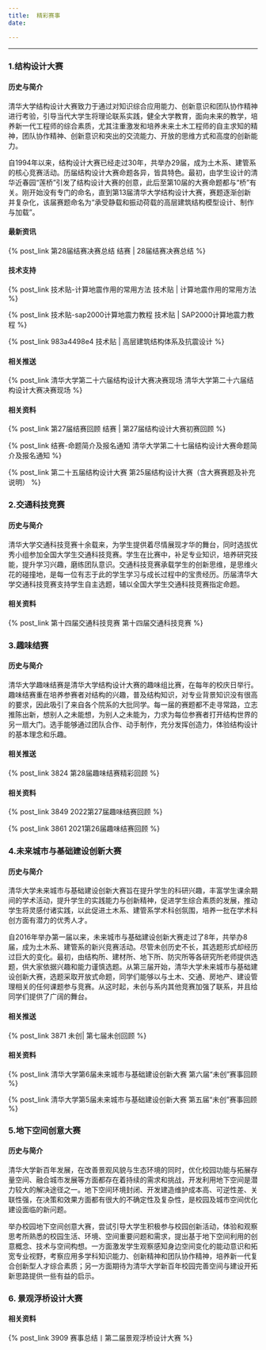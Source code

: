 ```yaml
---
title:	精彩赛事
date: 

---
```




------

### 1.结构设计大赛

#### 历史与简介

清华大学结构设计大赛致力于通过对知识综合应用能力、创新意识和团队协作精神进行考验，引导当代大学生将理论联系实践，健全大学教育，面向未来的教学，培养新一代工程师的综合素质，尤其注重激发和培养未来土木工程师的自主求知的精神，团队协作精神、创新意识和突出的交流能力、开放的思维方式和高度的创新能力。

自1994年以来，结构设计大赛已经走过30年，共举办29届，成为土木系、建管系的核心竞赛活动。历届结构设计大赛命题各异，皆具特色。最初，由学生设计的清华近春园“莲桥”引发了结构设计大赛的创意，此后至第10届的大赛命题都与“桥”有关。刚开始没有专门的命名，直到第13届清华大学结构设计大赛，赛题逐渐创新并复杂化，该届赛题命名为“承受静载和振动荷载的高层建筑结构模型设计、制作与加载”。

#### 最新资讯

{% post_link 第28届结赛决赛总结 结赛 | 28届结赛决赛总结 %}

#### 技术支持

{% post_link 技术贴-计算地震作用的常用方法 技术贴 | 计算地震作用的常用方法 %}

{% post_link 技术贴-sap2000计算地震力教程 技术贴 | SAP2000计算地震力教程 %}

{% post_link 983a4498e4 技术贴 | 高层建筑结构体系及抗震设计 %}

#### 相关推送

{% post_link 清华大学第二十六届结构设计大赛决赛现场 清华大学第二十六届结构设计大赛决赛现场 %}

#### 相关资料

{% post_link 第27届结赛回顾 结赛 | 第27届结构设计大赛初赛回顾 %}

{% post_link 结赛-命题简介及报名通知 清华大学第二十七届结构设计大赛命题简介及报名通知 %}

{% post_link 第二十五届结构设计大赛 第25届结构设计大赛（含大赛赛题及补充说明） %}

### 2.交通科技竞赛

#### 历史与简介

清华大学交通科技竞赛十余载来，为学生提供着尽情展现才华的舞台，同时选拔优秀小组参加全国大学生交通科技竞赛。学生在比赛中，补足专业知识，培养研究技能，提升学习兴趣，磨练团队意识。交通科技竞赛承载学生的创新思维，是思维火花的碰撞地，是每一位有志于此的学生学习与成长过程中的宝贵经历。历届清华大学交通科技竞赛支持学生自主选题，辅以全国大学生交通科技竞赛指定命题。

#### 相关资料

{% post_link 第十四届交通科技竞赛 第十四届交通科技竞赛 %}

### 3.趣味结赛

#### 历史与简介

清华大学趣味结赛是清华大学结构设计大赛的趣味组比赛，在每年的校庆日举行。趣味结赛重在培养参赛者对结构的兴趣，普及结构知识，对专业背景知识没有很高的要求，因此吸引了来自各个院系的大批同学。每一届的赛题都不走寻常路，立志推陈出新，想别人之未能想，为别人之未能为，力求为每位参赛者打开结构世界的另一扇大门。选手能够通过团队合作、动手制作，充分发挥创造力，体验结构设计的基本理念和乐趣。

#### 相关推送

{% post_link 3824 第28届趣味结赛精彩回顾 %}

#### 相关资料

{% post_link 3849 2022第27届趣味结赛回顾 %}

{% post_link 3861 2021第26届趣味结赛回顾 %}


### 4.未来城市与基础建设创新大赛

#### 历史与简介

清华大学未来城市与基础建设创新大赛旨在提升学生的科研兴趣，丰富学生课余期间的学术活动，提升学生的实践能力与创新精神，促进学生综合素质的发展，推动学生将灵感付诸实践，以此促进土木系、建管系学术科创氛围，培养一批在学术科创方面有潜力的优秀人才。

自2016年举办第一届以来，未来城市与基础建设创新大赛走过了8年，共举办8届，成为土木系、建管系的新兴竞赛活动。尽管未创历史不长，其选题形式却经历过巨大的变化。最初，由结构所、建材所、地下所、防灾所等各研究所老师提供选题，供大家依据兴趣和能力谨慎选题。从第三届开始，清华大学未来城市与基础建设创新大赛，选题采取开放式命题，同学们能够以与土木、交通、房地产、建设管理相关的任何课题参与竞赛。从这时起，未创与系内其他竞赛加强了联系，并且给同学们提供了广阔的舞台。

#### 相关推送

{% post_link 3871 未创| 第七届未创回顾 %}


#### 相关资料

{% post_link 清华大学第6届未来城市与基础建设创新大赛 第六届“未创”赛事回顾 %}

{% post_link 清华大学第5届未来城市与基础建设创新大赛 第五届“未创”赛事回顾 %}

### 5.地下空间创意大赛

#### 历史与简介

清华大学新百年发展，在改善景观风貌与生态环境的同时，优化校园功能与拓展存量空间、融合城市发展等方面都存在着持续的需求和挑战，开发利用地下空间是潜力较大的解决途径之一。地下空间环境封闭、开发建造维护成本高、可逆性差、关联性强，在决策和效果方面都有很大的不确定性及复杂性，是校园及城市空间优化建设面临的新问题。

举办校园地下空间创意大赛，尝试引导大学生积极参与校园创新活动，体验和观察思考所熟悉的校园生活、环境、空间重要问题和需求，提出基于地下空间利用的创意概念、技术与空间构想。一方面激发学生观察感知身边空间变化的能动意识和拓宽专业视野，考察应用多学科知识能力、创新精神和团队协作精神，培养新一代复合创新型人才综合素质；另一方面期待为清华大学新百年校园完善空间与建设开拓新思路提供一些有益的启示。

### 6. 景观浮桥设计大赛

####  相关资料

{% post_link 3909 赛事总结丨第二届景观浮桥设计大赛 %}
   
